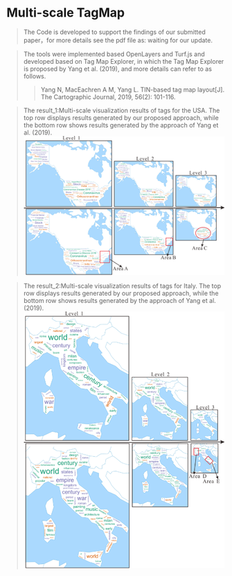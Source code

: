 # Multi-scale TagMap
>The Code is developed to support the findings of our submitted paper，for more details see the pdf file as: waiting for our update.

>The tools were implemented based OpenLayers and Turf.js and developed based on Tag Map Explorer, in which the Tag Map Explorer is proposed by Yang et al. (2019), and more details can refer to as follows.
>>Yang N, MacEachren A M, Yang L. TIN-based tag map layout[J]. The Cartographic Journal, 2019, 56(2): 101-116.

>The result_1:Multi-scale visualization results of tags for the USA. The top row displays results generated by our proposed approach, while the bottom row shows results generated by the approach of Yang et al. (2019).
![image](https://github.com/TrentonWei/Multi-scale-TagMap/blob/master/USA.png)

>The result_2:Multi-scale visualization results of tags for Italy. The top row displays results generated by our proposed approach, while the bottom row shows results generated by the approach of Yang et al. (2019).
![image](https://github.com/TrentonWei/Multi-scale-TagMap/blob/master/ltaly.png)


